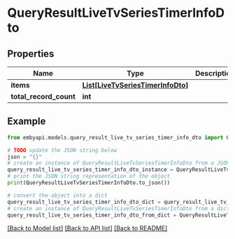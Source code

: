 # QueryResultLiveTvSeriesTimerInfoDto


## Properties

Name | Type | Description | Notes
------------ | ------------- | ------------- | -------------
**items** | [**List[LiveTvSeriesTimerInfoDto]**](LiveTvSeriesTimerInfoDto.md) |  | [optional] 
**total_record_count** | **int** |  | [optional] 

## Example

```python
from embyapi.models.query_result_live_tv_series_timer_info_dto import QueryResultLiveTvSeriesTimerInfoDto

# TODO update the JSON string below
json = "{}"
# create an instance of QueryResultLiveTvSeriesTimerInfoDto from a JSON string
query_result_live_tv_series_timer_info_dto_instance = QueryResultLiveTvSeriesTimerInfoDto.from_json(json)
# print the JSON string representation of the object
print(QueryResultLiveTvSeriesTimerInfoDto.to_json())

# convert the object into a dict
query_result_live_tv_series_timer_info_dto_dict = query_result_live_tv_series_timer_info_dto_instance.to_dict()
# create an instance of QueryResultLiveTvSeriesTimerInfoDto from a dict
query_result_live_tv_series_timer_info_dto_from_dict = QueryResultLiveTvSeriesTimerInfoDto.from_dict(query_result_live_tv_series_timer_info_dto_dict)
```
[[Back to Model list]](../README.md#documentation-for-models) [[Back to API list]](../README.md#documentation-for-api-endpoints) [[Back to README]](../README.md)


